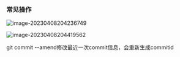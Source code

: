 ### 常见操作

![image-20230408204236749](C:\Users\34649\AppData\Roaming\Typora\typora-user-images\image-20230408204236749.png)

![image-20230408204419562](C:\Users\34649\AppData\Roaming\Typora\typora-user-images\image-20230408204419562.png)

git commit --amend修改最近一次commit信息，会重新生成commitid